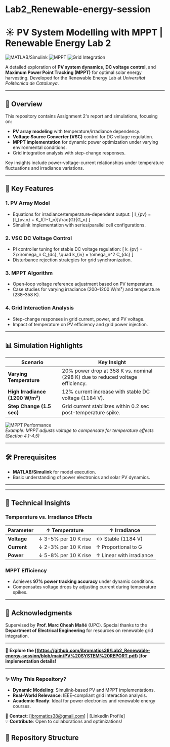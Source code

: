 # Lab2_Renewable-energy-session

# ☀️ PV System Modelling with MPPT | Renewable Energy Lab 2

![MATLAB/Simulink](https://img.shields.io/badge/-MATLAB%2FSimulink-0076A8?logo=mathworks&logoColor=white)
![MPPT](https://img.shields.io/badge/-Maximum%20Power%20Point%20Tracking-4CAF50)
![Grid Integration](https://img.shields.io/badge/-Grid%20Integration-FF5722)

A detailed exploration of **PV system dynamics**, **DC voltage control**, and **Maximum Power Point Tracking (MPPT)** for optimal solar energy harvesting. Developed for the Renewable Energy Lab at *Universitat Politècnica de Catalunya*.

---

## 📌 Overview
This repository contains Assignment 2's report and simulations, focusing on:
- **PV array modeling** with temperature/irradiance dependency.
- **Voltage Source Converter (VSC)** control for DC voltage regulation.
- **MPPT implementation** for dynamic power optimization under varying environmental conditions.
- Grid integration analysis with step-change responses.

Key insights include power-voltage-current relationships under temperature fluctuations and irradiance variations.

---

## 🚀 Key Features
### 1. **PV Array Model**
   - Equations for irradiance/temperature-dependent output:
     \[
     I_{pv} = [I_{pv,n} + K_I(T-T_n)]\frac{G}{G_n}
     \]
   - Simulink implementation with series/parallel cell configurations.

### 2. **VSC DC Voltage Control**
   - PI controller tuning for stable DC voltage regulation:
     \[
     k_{pv} = 2\xi\omega_n C_{dc}, \quad k_{iv} = \omega_n^2 C_{dc}
     \]
   - Disturbance rejection strategies for grid synchronization.

### 3. **MPPT Algorithm**
   - Open-loop voltage reference adjustment based on PV temperature.
   - Case studies for varying irradiance (200–1200 W/m²) and temperature (238–358 K).

### 4. **Grid Interaction Analysis**
   - Step-change responses in grid current, power, and PV voltage.
   - Impact of temperature on PV efficiency and grid power injection.

---

## 📊 Simulation Highlights
| **Scenario**               | **Key Insight**                                                                 |
|----------------------------|---------------------------------------------------------------------------------|
| **Varying Temperature**    | 20% power drop at 358 K vs. nominal (298 K) due to reduced voltage efficiency.  |
| **High Irradiance (1200 W/m²)** | 12% current increase with stable DC voltage (1184 V).                       |
| **Step Change (1.5 sec)**  | Grid current stabilizes within 0.2 sec post-temperature spike.                  |

![MPPT Performance](https://via.placeholder.com/600x200?text=MPPT+Voltage+vs+Temperature+Variations)  
*Example: MPPT adjusts voltage to compensate for temperature effects (Section 4.1-4.5)*

---

## 🛠️ Prerequisites
- **MATLAB/Simulink** for model execution.
- Basic understanding of power electronics and solar PV dynamics.

---


---

## 📜 Technical Insights
### Temperature vs. Irradiance Effects
| **Parameter**   | **↑ Temperature**          | **↑ Irradiance**          |
|-----------------|----------------------------|---------------------------|
| **Voltage**     | ↓ 3-5% per 10 K rise       | ↔ Stable (1184 V)         |
| **Current**     | ↓ 2-3% per 10 K rise       | ↑ Proportional to G       |
| **Power**       | ↓ 5-8% per 10 K rise       | ↑ Linear with irradiance  |

### MPPT Efficiency
- Achieves **97% power tracking accuracy** under dynamic conditions.
- Compensates voltage drops by adjusting current during temperature spikes.

---

## 🌟 Acknowledgments
Supervised by **Prof. Marc Cheah Mañé** (UPC). Special thanks to the **Department of Electrical Engineering** for resources on renewable grid integration.

---

🔗 **Explore the [(https://github.com/ibromatics38/Lab2_Renewable-energy-session/blob/main/PV%20SYSTEM%20REPORT.pdf) ]for implementation details!**

---

### ✨ Why This Repository?
- **Dynamic Modeling**: Simulink-based PV and MPPT implementations.
- **Real-World Relevance**: IEEE-compliant grid interaction analysis.
- **Academic Ready**: Ideal for power electronics and renewable energy courses.

📩 **Contact**: [ibromatics38@gmail.com] | [LinkedIn Profile]  
💡 **Contribute**: Open to collaborations and optimizations!

## 📂 Repository Structure

